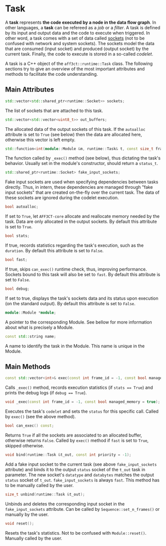# Task

A **task** represents **the code executed by a node in the data flow graph**. In 
other languages, a **task** can be refereed as a *job* or a *filter*. 
A task is defined by its input and output data and the code to execute when 
triggered. In other word, a task comes with a set of data called 
[sockets](socket.md) (not to be confused with network and system sockets). The 
sockets model the data that are consumed (input socket) and produced (output 
socket) by the current task. Finally, the code to execute is stored in a 
so-called *codelet*.

A task is a C++ object of the `aff3ct::runtime::Task` class. The following
sections try to give an overview of the most important attributes and methods
to facilitate the code understanding.

## Main Attributes

```cpp
std::vector<std::shared_ptr<runtime::Socket>> sockets;
```
The list of sockets that are attached to this task.

```cpp
std::vector<std::vector<uint8_t>> out_buffers;
```
The allocated data of the output sockets of this task. If the `autoalloc` 
attribute is set to `True` (see below) then the data are allocated here, 
otherwise this vector is left empty.

```cpp
std::function<int(module::Module &m, runtime::Task& t, const size_t frame_id)> codelet;
```
The function called by `_exec()` method (see below), thus dictating the 
task's behavior. Usually set in the module's constructor, should return a 
`status_t`.

```cpp
std::shared_ptr<runtime::Socket> fake_input_sockets;
```
Fake input sockets are used when specifying dependencies between tasks
directly. Thus, in intern, these dependencies are managed through "fake input
sockets" that are created on-the-fly over the current task. The data of these
sockets are ignored during the codelet execution.

```cpp
bool autoalloc;
```
If set to `True`, let `AFF3CT-core` allocate and reallocate memory needed by 
the task. Data are only allocated in the output sockets. By default this 
attribute is set to `True`.

```cpp
bool stats;
```
If true, records statistics regarding the task's execution, such as the 
`duration`. By default this attribute is set to `False`.

```cpp
bool fast;
```
If true, skips `can_exec()` runtime check, thus, improving performance. 
Sockets bound to this task will also be set to `fast`. By default this 
attribute is set to `False`.

```cpp
bool debug;
```
If set to true, displays the task's sockets data and its status upon 
execution (on the standard output). By default this attribute is set to 
`False`.

```cpp
module::Module *module;
```
A pointer to the corresponding Module. See bellow for more information about
what is precisely a Module.

```cpp
const std::string name;
```
A name to identify the task in the Module. This name is unique in the Module.

## Main Methods

```cpp
const std::vector<int>& exec(const int frame_id = -1, const bool managed_memory = true);
```
Calls `_exec()` method, records execution statistics (if `stats == True`) and 
prints the debug logs (if `debug == True`).

```cpp
void _exec(const int frame_id = -1, const bool managed_memory = true);
```
Executes the task's `codelet` and sets the `status` for this specific call.
Called by `exec()` (see the above method).

```cpp
bool can_exec() const;
```
Returns `True` if all the sockets are associated to an allocated buffer, 
otherwise returns `False`. Called by `exec()` method if `fast` is set to 
`True`, skipped otherwise.

```cpp
void bind(runtime::Task &t_out, const int priority = -1);
```
Add a fake input socket to the current task (see above `fake_input_sockets` 
attribute) and binds it to the output `status` socket of the `t_out` task in 
parameter. The new socket's `datatype` and `databytes` matches the output 
`status` socket of `t_out`. `fake_input_sockets` is always `fast`. This 
method has to be manually called by the user.

```cpp
size_t unbind(runtime::Task &t_out);
```
Unbinds and deletes the corresponding input socket in the 
`fake_input_sockets` attribute. Can be called by `Sequence::set_n_frames()` 
or manually by the user.

```cpp
void reset();
```
Resets the task's statistics. Not to be confused with `Module::reset()`.
Manually called by the user.
